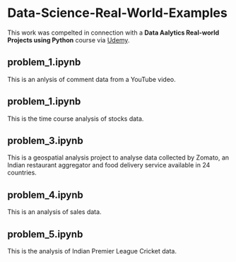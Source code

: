 # Data-Science-Real-World-Examples

This work was compelted in connection with a **Data Aalytics Real-world Projects using Python** course via [Udemy](https://www.udemy.com/course/data-analytics-projects-python/). 

## problem_1.ipynb

This is an anlysis of comment data from a YouTube video.

## problem_1.ipynb

This is the time course analysis of stocks data.

## problem_3.ipynb

This is a geospatial analysis project to analyse data collected by Zomato, an Indian restaurant aggregator and food delivery service available in 24 countries.

## problem_4.ipynb

This is an analysis of sales data.

## problem_5.ipynb

This is the analysis of Indian Premier League Cricket data. 
